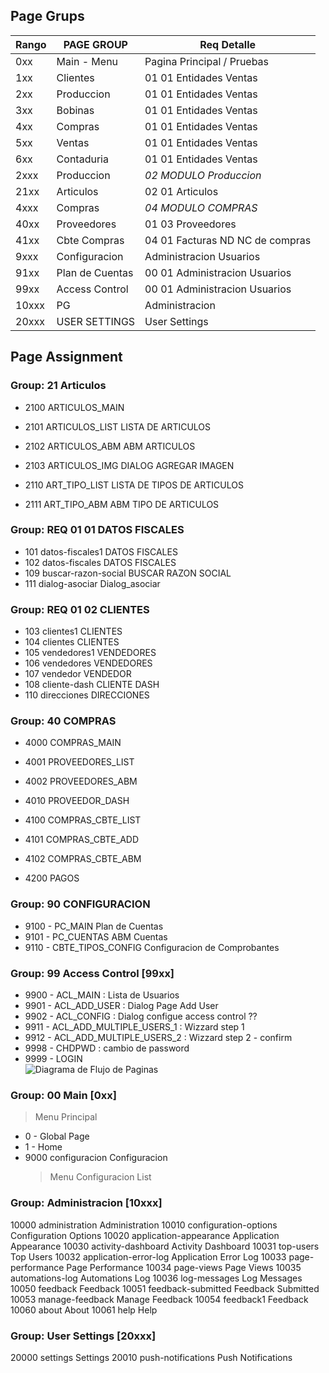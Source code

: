 ## Page Grups

| Rango | PAGE GROUP        | Req   Detalle
|-------|-------------------|--------------------------------
|   0xx | Main - Menu       |       Pagina Principal  / Pruebas 
|  1xx  | Clientes          | 01 01 Entidades Ventas
|  2xx  | Produccion        | 01 01 Entidades Ventas
|  3xx  | Bobinas           | 01 01 Entidades Ventas
|  4xx  | Compras           | 01 01 Entidades Ventas
|  5xx  | Ventas            | 01 01 Entidades Ventas
|  6xx  | Contaduria        | 01 01 Entidades Ventas
|  2xxx | Produccion        | *02 MODULO Produccion* 
|  21xx | Articulos         | 02 01 Articulos                    | fa-package
|  4xxx | Compras           | *04 MODULO COMPRAS*  
|  40xx | Proveedores       | 01 03 Proveedores   
|  41xx | Cbte Compras      | 04 01 Facturas ND NC de compras 
|  9xxx | Configuracion     |       Administracion Usuarios      | fa-database-wrench
|  91xx | Plan de Cuentas   | 00 01 Administracion Usuarios
|  99xx | Access Control    | 00 01 Administracion Usuarios
| 10xxx | PG                |       Administracion
| 20xxx | USER SETTINGS     |       User Settings 
         
         
## Page Assignment

### Group: 21 Articulos
- 2100	ARTICULOS_MAIN	
- 2101  ARTICULOS_LIST  LISTA DE ARTICULOS
- 2102	ARTICULOS_ABM	ABM ARTICULOS
- 2103	ARTICULOS_IMG	DIALOG AGREGAR IMAGEN 
 
- 2110	ART_TIPO_LIST	LISTA DE TIPOS DE ARTICULOS
- 2111	ART_TIPO_ABM	ABM TIPO DE ARTICULOS


### Group: REQ 01 01 DATOS FISCALES
- 101	datos-fiscales1	DATOS FISCALES
- 102	datos-fiscales	DATOS FISCALES
- 109	buscar-razon-social	BUSCAR RAZON SOCIAL
- 111	dialog-asociar	Dialog_asociar

### Group: REQ 01 02 CLIENTES
- 103	clientes1	CLIENTES
- 104	clientes	CLIENTES
- 105	vendedores1	VENDEDORES
- 106	vendedores	VENDEDORES
- 107	vendedor	VENDEDOR
- 108	cliente-dash	CLIENTE DASH
- 110	direcciones	DIRECCIONES




### Group: 40 COMPRAS
- 4000  COMPRAS_MAIN
- 4001  PROVEEDORES_LIST 
- 4002  PROVEEDORES_ABM
- 4010  PROVEEDOR_DASH
- 4100  COMPRAS_CBTE_LIST
- 4101  COMPRAS_CBTE_ADD
- 4102  COMPRAS_CBTE_ABM
 
- 4200  PAGOS



### Group: 90 CONFIGURACION
- 9100 - PC_MAIN 	        Plan de Cuentas
- 9101 - PC_CUENTAS	        ABM Cuentas
- 9110 - CBTE_TIPOS_CONFIG  Configuracion de Comprobantes

### Group: 99 Access Control [99xx] 
- 9900 - ACL_MAIN : Lista de Usuarios
- 9901 - ACL_ADD_USER : Dialog Page Add User
- 9902 - ACL_CONFIG : Dialog configue access control ?? 
- 9911 - ACL_ADD_MULTIPLE_USERS_1 : Wizzard step 1 
- 9912 - ACL_ADD_MULTIPLE_USERS_2 : Wizzard step 2 - confirm
- 9998 - CHDPWD : cambio de password
- 9999 - LOGIN  
![Diagrama de Flujo de Paginas](RQ_ACCESS_CONTROL.png)


### Group: 00 Main [0xx]
> Menu Principal
- 0 - Global Page
- 1 - Home
- 9000 configuracion	Configuracion  
    > Menu Configuracion List



### Group: Administracion [10xxx]
10000	administration	Administration
10010	configuration-options	Configuration Options
10020	application-appearance	Application Appearance
10030	activity-dashboard	Activity Dashboard
10031	top-users	Top Users
10032	application-error-log	Application Error Log
10033	page-performance	Page Performance
10034	page-views	Page Views
10035	automations-log	Automations Log
10036	log-messages	Log Messages
10050	feedback	Feedback
10051	feedback-submitted	Feedback Submitted
10053	manage-feedback	Manage Feedback
10054	feedback1	Feedback
10060	about	About
10061	help	Help

### Group: User Settings [20xxx]
20000	settings	Settings
20010	push-notifications	Push Notifications